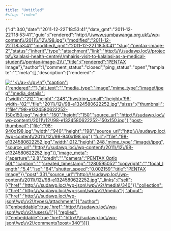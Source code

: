 ```yaml
---
title: "Untitled"
#slug: "index"
---
```


{"id":340,"date":"2011-12-22T18:53:41","date\_gmt":"2011-12-22T18:53:41","guid":{"rendered":"http:\\/\\/www.sumbawanga.org.uk\\/wp-content\\/2011\\/12\\/98.jpg"},"modified":"2011-12-22T18:53:41","modified\_gmt":"2011-12-22T18:53:41","slug":"pentax-image-2","status":"inherit","type":"attachment","link":"http:\\/\\/sudawp.loc\\/projects\\/kalalasi-health-centre\\/mhairis-visit-to-kalalasi-as-a-medical-student\\/pentax-image-2\\/","title":{"rendered":"PENTAX Image"},"author":1,"comment\_status":"closed","ping\_status":"open","template":"","meta":\[\],"description":{"rendered":"

[![\"\"](\"http:\/\/sudawp.loc\/wp-content\/2011\/12\/98-e1324580622252.jpg\")<\\/a><\\/p>\\n"},"caption":{"rendered":""},"alt\_text":"","media\_type":"image","mime\_type":"image\\/jpeg","media\_details":{"width":"212","height":"248","hwstring\_small":"height='96' width='82'","file":"2011\\/12\\/98-e1324580622252.jpg","sizes":{"thumbnail":{"file":"98-e1324580622252-150x150.jpg","width":"150","height":"150","source\_url":"http:\\/\\/sudawp.loc\\/wp-content\\/2011\\/12\\/98-e1324580622252-150x150.jpg"},"post-thumbnail":{"file":"98-940x198.jpg","width":"940","height":"198","source\_url":"http:\\/\\/sudawp.loc\\/wp-content\\/2011\\/12\\/98-940x198.jpg"},"full":{"file":"98-e1324580622252.jpg","width":212,"height":248,"mime\_type":"image\\/jpeg","source\_url":"http:\\/\\/sudawp.loc\\/wp-content\\/2011\\/12\\/98-e1324580622252.jpg"}},"image\_meta":{"aperture":"2.8","credit":"","camera":"PENTAX Optio 50L","caption":"","created\_timestamp":"1280595052","copyright":"","focal\_length":"5.4","iso":"64","shutter\_speed":"0.002159","title":"PENTAX Image"}},"post":331,"source\_url":"http:\\/\\/sudawp.loc\\/wp-content\\/2011\\/12\\/98-e1324580622252.jpg","\_links":{"self":\[{"href":"http:\\/\\/sudawp.loc\\/wp-json\\/wp\\/v2\\/media\\/340"}\],"collection":\[{"href":"http:\\/\\/sudawp.loc\\/wp-json\\/wp\\/v2\\/media"}\],"about":\[{"href":"http:\\/\\/sudawp.loc\\/wp-json\\/wp\\/v2\\/types\\/attachment"}\],"author":\[{"embeddable":true,"href":"http:\\/\\/sudawp.loc\\/wp-json\\/wp\\/v2\\/users\\/1"}\],"replies":\[{"embeddable":true,"href":"http:\\/\\/sudawp.loc\\/wp-json\\/wp\\/v2\\/comments?post=340"}\]}}](http:\/\/sudawp.loc\/wp-content\/2011\/12\/98-e1324580622252.jpg)